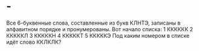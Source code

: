 # -
Все 6-буквенные слова, составленные из букв КЛНТЭ, записаны в алфавитном порядке и пронумерованы.  Вот начало списка: 1 КККККК 2 КККККЛ 3 КККККН 4 КККККТ 5 КККККЭ Под каким номером в списке идёт слово ККЛКЛК?
